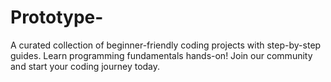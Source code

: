 # Prototype-
A curated collection of beginner-friendly coding projects with step-by-step guides. Learn programming fundamentals hands-on! Join our community and start your coding journey today.
